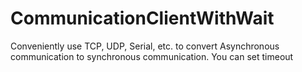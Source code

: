 # CommunicationClientWithWait
Conveniently use TCP, UDP, Serial, etc. to convert Asynchronous communication to synchronous communication. You can set timeout
